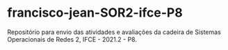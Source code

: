 # francisco-jean-SOR2-ifce-P8
Repositório para envio das atividades e avaliações da cadeira de Sistemas Operacionais de Redes 2, IFCE - 2021.2 - P8.
